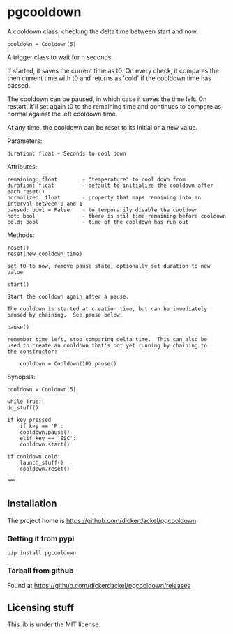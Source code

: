 # pgcooldown

A cooldown class, checking the delta time between start and now.

    cooldown = Cooldown(5)

A trigger class to wait for n seconds.

If started, it saves the current time as t0.  On every check, it compares
the then current time with t0 and returns as 'cold' if the cooldown time
has passed.

The cooldown can be paused, in which case it saves the time left.  On
restart, it'll set again t0 to the remaining time and continues to compare
as normal against the left cooldown time.

At any time, the cooldown can be reset to its initial or a new value.

Parameters:

    duration: float - Seconds to cool down

Attributes:

    remaining: float        - "temperature" to cool down from
    duration: float         - default to initialize the cooldown after each reset()
    normalized: float       - property that maps remaining into an interval between 0 and 1
    paused: bool = False    - to temporarily disable the cooldown
    hot: bool               - there is stil time remaining before cooldown
    cold: bool              - time of the cooldown has run out

Methods:

    reset()
    reset(new_cooldown_time)

	set t0 to now, remove pause state, optionally set duration to new
	value

    start()

	Start the cooldown again after a pause.

	The cooldown is started at creation time, but can be immediately
	paused by chaining.  See pause below.

    pause()

	remember time left, stop comparing delta time.  This can also be
	used to create an cooldown that's not yet running by chaining to
	the constructor:

	    cooldown = Cooldown(10).pause()


Synopsis:

    cooldown = Cooldown(5)

    while True:
	do_stuff()

	if key_pressed
	    if key == 'P':
		cooldown.pause()
	    elif key == 'ESC':
		cooldown.start()

	if cooldown.cold:
	    launch_stuff()
	    cooldown.reset()

"""

## Installation

The project home is https://github.com/dickerdackel/pgcooldown

### Getting it from pypi

```
pip install pgcooldown
```

### Tarball from github

Found at https://github.com/dickerdackel/pgcooldown/releases

## Licensing stuff

This lib is under the MIT license.
